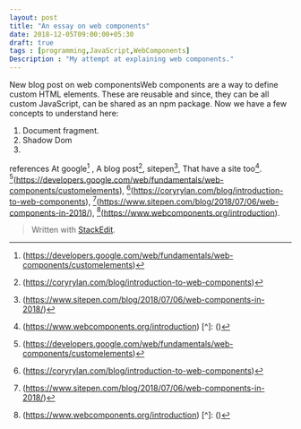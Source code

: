 ```yaml
---
layout: post
title: "An essay on web components"
date: 2018-12-05T09:00:00+05:30
draft: true
tags : [programming,JavaScript,WebComponents]
Description : "My attempt at explaining web components."
---
```


New blog post on web componentsWeb components are a way to define custom HTML elements. These are reusable and since, they can be all custom JavaScript, can be shared as an  npm package. 
Now we have a few concepts to understand here:
 1. Document fragment.
 2. Shadow Dom
 3. 


references
At google[^atGoogle] , A blog post[^blogPost1], sitepen[^sitepen], That have a site too[^site].
[^atGoogle](https://developers.google.com/web/fundamentals/web-components/customelements), 
[^blogPost1](https://coryrylan.com/blog/introduction-to-web-components), 
[^sitepen](https://www.sitepen.com/blog/2018/07/06/web-components-in-2018/), 
[^site](https://www.webcomponents.org/introduction).


[^atGoogle]: (https://developers.google.com/web/fundamentals/web-components/customelements)
[^blogPost1]: (https://coryrylan.com/blog/introduction-to-web-components)
[^sitepen]: (https://www.sitepen.com/blog/2018/07/06/web-components-in-2018/)
[^site]: (https://www.webcomponents.org/introduction)
[^]: ()

> Written with [StackEdit](https://stackedit.io/).


<!--stackedit_data:
eyJoaXN0b3J5IjpbLTE5NjYwMjM0MzFdfQ==
-->